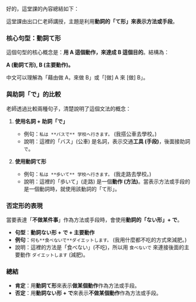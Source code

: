 
好的，這堂課的內容總結如下：

這堂課由出口仁老師講授，主題是利用**動詞的「て形」來表示方法或手段**。

### **核心句型：動詞て形**

這個句型的核心概念是：**用 A 這個動作，來達成 B 這個目的**。結構為：

**A (動詞て形), B (主要動作)。**

中文可以理解為「藉由做 A，來做 B」或「[做] A 來 [做] B」。

### **與助詞「で」的比較**

老師透過比較兩種句子，清楚說明了這個文法的概念：

1.  **使用名詞 + 助詞「で」**
    *   例句：`私は **バスで** 学校へ行きます。` (我搭公車去學校。)
    *   說明：這裡的「バス」(公車) 是名詞，表示交通**工具 (手段)**，後面接助詞 `で`。

2.  **使用動詞て形**
    *   例句：`私は **歩いて** 学校へ行きます。` (我走路去學校。)
    *   說明：這裡的「歩いて」(走路) 是一個**動作 (方法)**。當表示方法或手段的是一個動詞時，就使用該動詞的「て形」。

### **否定形的表現**

當要表達「**不做某件事**」作為方法或手段時，會使用**動詞的「ない形」+ で**。

*   **句型**：**動詞ない形 + で + 主要動作**
*   **例句**：`何も**食べないで**ダイエットします。` (我用什麼都不吃的方式來減肥。)
*   說明：這裡的方法是「食べない」(不吃)，所以用 `食べないで` 來連接後面的主要動作 `ダイエットします` (減肥)。

### **總結**

*   **肯定**：用**動詞て形**來表示**做某個動作**作為方法或手段。
*   **否定**：用**動詞ない形 + で**來表示**不做某個動作**作為方法或手段。
